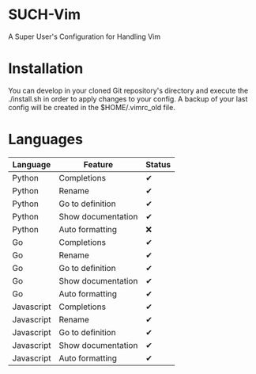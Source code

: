 # SUCH-Vim
A Super User's Configuration for Handling Vim

# Installation
You can develop in your cloned Git repository's directory and execute the ./install.sh in order to apply changes to your config. A backup of your last config will be created in the $HOME/.vimrc_old file.

# Languages
|Language|Feature|Status|
|---|---|---|
|Python|Completions|&#10004;|
|Python|Rename|&#10004;|
|Python|Go to definition|&#10004;|
|Python|Show documentation|&#10004;|
|Python|Auto formatting|&#10060;|
|Go|Completions|&#10004;|
|Go|Rename|&#10004;|
|Go|Go to definition|&#10004;|
|Go|Show documentation|&#10004;|
|Go|Auto formatting|&#10004;|
|Javascript|Completions|&#10004;|
|Javascript|Rename|&#10004;|
|Javascript|Go to definition|&#10004;|
|Javascript|Show documentation|&#10004;|
|Javascript|Auto formatting|&#10004;|
